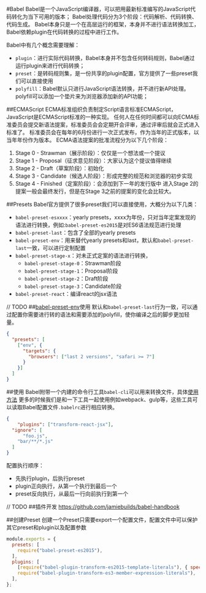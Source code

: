 #Babel
Babel是一个JavaScript编译器，可以把用最新标准编写的JavaScript代码转化为当下可用的版本；
Babel处理代码分为3个阶段：代码解析、代码转换、代码生成。
Babel本身只是一个在高层运行的框架，本身并不进行语法转换加工，Babel依赖plugin在代码转换的过程中进行工作。

Babel中有几个概念需要理解：
+ `plugin`：进行实际代码转换，Babel本身并不包含任何转码规则，Babel通过运行plugin来进行代码转换；
+ `preset`：是转码规则集，是一份共享的plugin配置，官方提供了一些preset我们可以直接使用
+ `polyfill`：Babel默认只进行JavaScript语法转换，并不进行新API处理。polyfill可以添加一个垫片来为浏览器添加新的API功能；

##ECMAScript
ECMA标准组织负责制定Script语言标准ECMAScript，JavaScript是ECMAScript标准的一种实现。
任何人在任何时间都可以向ECMA标准委员会提交新语法提案，标准委员会会定期开会评审，通过评审后就会正式进入标准了。
标准委员会在每年的6月份进行一次正式发布，作为当年的正式版本，以当年年份作为版本。
ECMA语法提案的批准流程分为以下几个阶段：
1. Stage 0 - Strawman（展示阶段）：仅仅是一个想法或一个提议
2. Stage 1 - Proposal（征求意见阶段）：大家认为这个提议值得继续
3. Stage 2 - Draft（草案阶段）：初始化
4. Stage 3 - Candidate（候选人阶段）：形成完整的规范和浏览器的初步实现
5. Stage 4 - Finished（定案阶段）：会添加到下一年的发行版中
进入Stage 2的提案一般会最终发行，但是在Stage 3之前的提案的变化会比较大。

##Presets
Babel官方提供了很多preset我们可以直接使用，大概分为以下几类：
+ `babel-preset-esxxxx`：yearly presets，xxxx为年份，只对当年定案发现的语法进行转换，例如:`babel-preset-es2015`是对ES6语法规范进行处理
+ `babel-preset-last`：包含了全部的yearly presets 
+ `babel-preset-env`：用来替代yearly presets和last，默认和`babel-preset-last`一致，可以进行定制配置
+ `babel-preset-stage-x`：对未正式定案的语法进行转换，
	* `babel-preset-stage-0`：Strawman阶段
	* `babel-preset-stage-1`：Proposal阶段
	* `babel-preset-stage-2`：Draft阶段
	* `babel-preset-stage-3`：Candidate阶段
+ `babel-preset-react`：编译react的jsx语法

// TODO
##[babel-preset-env](https://babeljs.io/docs/en/babel-preset-env)使用
默认和`babel-preset-last`行为一致，可以通过配置你需要进行转的语法和需要添加的polyfill，使你编译之后的脚步更加轻量。
``` JSON
{
  "presets": [
    ["env", {
      "targets": {
        "browsers": ["last 2 versions", "safari >= 7"]
      }
    }]
  ]
}
```


##使用
Babel附带一个内建的命令行工具`babel-cli`可以用来转换文件，具体[使用方法](https://babeljs.io/docs/en/babel-cli)
更多的时候我们是和一下工具一起使用例如webpack、gulp等，这些工具可以读取Babel配置文件`.babelrc`进行相应转换。
``` JSON
{
	"plugins": ["transform-react-jsx"],
  "ignore": [
	  "foo.js",
    "bar/**/*.js"
  ]
}
```

配置执行顺序：
+ 先执行plugin，后执行preset
+ plugin正向执行，从第一个执行到最后一个
+ preset反向执行，从最后一行向前执行到第一个

// TODO
##插件开发
https://github.com/jamiebuilds/babel-handbook

##创建Preset
创建一个Preset只需要export一个配置文件，配置文件中可以保护其它preset和plugin以及配置参数
``` JavaScript
module.exports = {
  presets: [
    require("babel-preset-es2015"),
  ],
  plugins: [
    [require("babel-plugin-transform-es2015-template-literals"), { spec: true }],
    require("babel-plugin-transform-es3-member-expression-literals"),
  ],
};
```


